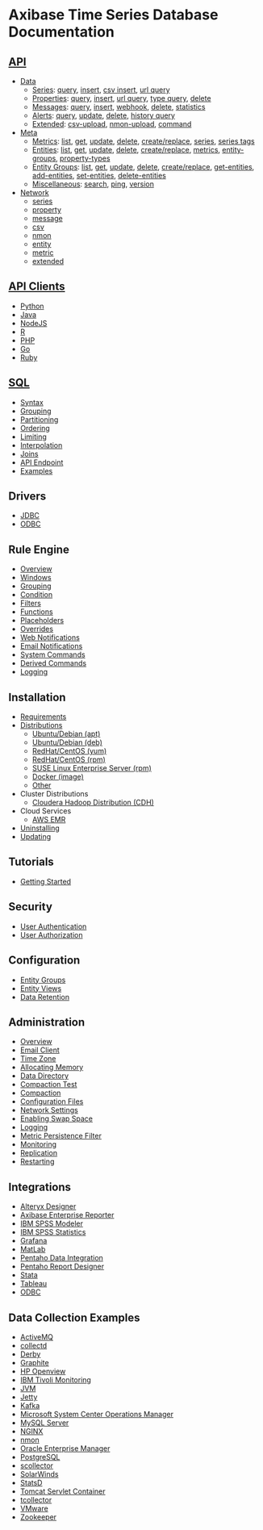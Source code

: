 # Axibase Time Series Database Documentation

## [API](api)

  * [Data](api/data#overview)
    * [Series](api/data/series/README.md): [query](api/data/series/query.md), [insert](api/data/series/insert.md), [csv insert](api/data/series/csv-insert.md), [url query](api/data/series/url-query.md)
    * [Properties](api/data/properties/README.md): [query](api/data/properties/query.md), [insert](api/data/properties/insert.md), [url query](api/data/properties/url-query.md), [type query](api/data/properties/type-query.md), [delete](api/data/properties/delete.md)
    * [Messages](api/data/messages/README.md): [query](api/data/messages/query.md), [insert](api/data/messages/insert.md), [webhook](api/data/messages/webhook.md), [delete](api/data/messages/delete.md), [statistics](api/data/messages/stats-query.md)
    * [Alerts](api/data/alerts/README.md): [query](api/data/alerts/query.md), [update](api/data/alerts/update.md), [delete](api/data/alerts/delete.md), [history query](api/data/alerts/history-query.md)
    * [Extended](api/data/ext/README.md): [csv-upload](api/data/ext/csv-upload.md), [nmon-upload](api/data/ext/nmon-upload.md), [command](api/data/ext/command.md)
  * [Meta](api/meta#overview)
    * [Metrics](api/meta/metric/README.md): [list](api/meta/metric/list.md), [get](api/meta/metric/get.md), [update](api/meta/metric/update.md), [delete](api/meta/metric/delete.md), [create/replace](api/meta/metric/create-or-replace.md), [series](api/meta/metric/series.md), [series tags](api/meta/metric/series-tags.md)
    * [Entities](api/meta/entity/README.md): [list](api/meta/entity/list.md), [get](api/meta/entity/get.md), [update](api/meta/entity/update.md), [delete](api/meta/entity/delete.md), [create/replace](api/meta/entity/create-or-replace.md), [metrics](api/meta/entity/metrics.md), [entity-groups](api/meta/entity/entity-groups.md), [property-types](api/meta/entity/property-types.md)
    * [Entity Groups](api/meta/entity-group/README.md): [list](api/meta/entity-group/list.md), [get](api/meta/entity-group/get.md), [update](api/meta/entity-group/update.md), [delete](api/meta/entity-group/delete.md), [create/replace](api/meta/entity-group/create-or-replace.md), [get-entities](api/meta/entity-group/get-entities.md), [add-entities](api/meta/entity-group/add-entities.md), [set-entities](api/meta/entity-group/set-entities.md), [delete-entities](api/meta/entity-group/delete-entities.md)
    * [Miscellaneous](api/meta/misc/README.md): [search](api/meta/misc/search.md), [ping](api/meta/misc/ping.md), [version](api/meta/misc/version.md)
  * [Network](api/network#network-api)
    * [series](api/network/series.md)
    * [property](api/network/property.md)
    * [message](api/network/message.md)
    * [csv](api/network/csv.md)
    * [nmon](api/network/nmon.md)
    * [entity](api/network/entity.md)  
    * [metric](api/network/metric.md)
    * [extended](api/network/extended-commands.md)

## [API Clients](api#api-clients)

  * [Python](https://github.com/axibase/atsd-api-python)
  * [Java](https://github.com/axibase/atsd-api-java) 
  * [NodeJS](https://github.com/axibase/atsd-api-nodejs)  
  * [R](https://github.com/axibase/atsd-api-r)
  * [PHP](https://github.com/axibase/atsd-api-php)
  * [Go](https://github.com/axibase/atsd-api-go)  
  * [Ruby](https://github.com/axibase/atsd-api-ruby)

## [SQL](sql#overview)

  * [Syntax](sql#syntax)
  * [Grouping](sql#grouping)
  * [Partitioning](sql#partitioning)
  * [Ordering](sql#ordering)
  * [Limiting](sql#limiting)
  * [Interpolation](sql#interpolation)
  * [Joins](sql#joins)
  * [API Endpoint](sql/api.md#sql-query-api-endpoint)
  * [Examples](sql#examples)

## Drivers

  * [JDBC](https://github.com/axibase/atsd-jdbc)
  * [ODBC](integration/odbc/README.md)
  

## Rule Engine

  * [Overview](rule-engine/README.md)
  * [Windows](rule-engine/window.md)
  * [Grouping](rule-engine/grouping.md)
  * [Condition](rule-engine/condition.md)
  * [Filters](rule-engine/filters.md)
  * [Functions](rule-engine/functions.md)
  * [Placeholders](rule-engine/placeholders.md)
  * [Overrides](rule-engine/overrides.md)
  * [Web Notifications](rule-engine/web-notifications.md)
  * [Email Notifications](rule-engine/email.md)
  * [System Commands](rule-engine/commands.md)
  * [Derived Commands](rule-engine/derived.md)
  * [Logging](rule-engine/logging.md)

## Installation

  * [Requirements](administration/requirements.md)
  * [Distributions](installation/#installation-guides)
    * [Ubuntu/Debian (apt)](installation/ubuntu-debian-apt.md)
    * [Ubuntu/Debian  (deb)](installation/ubuntu-debian-deb.md)
    * [RedHat/CentOS (yum)](installation/redhat-centos-yum.md)
    * [RedHat/CentOS (rpm)](installation/redhat-centos-rpm.md)
    * [SUSE Linux Enterprise Server (rpm)](installation/sles-rpm.md)
    * [Docker (image)](installation/docker.md)
    * [Other](installation/other-distributions.md)
  * Cluster Distributions
    * [Cloudera Hadoop Distribution (CDH)](installation/cloudera.md)  	
  * Cloud Services
    * [AWS EMR](installation/aws-emr-s3.md)    
  * [Uninstalling](administration/uninstalling.md)
  * [Updating](administration/update.md)   
  
## Tutorials

  * [Getting Started](tutorials/getting-started.md)

## Security

  * [User Authentication](administration/user-authentication.md)
  * [User Authorization](administration/user-authorization.md)

## Configuration

  * [Entity Groups](configuration/entity_groups.md)
  * [Entity Views](configuration/entity_views.md)
  * [Data Retention](configuration/data_retention.md)

## Administration

  * [Overview](administration#administration)
  * [Email Client](administration/setting-up-email-client.md)
  * [Time Zone](administration/timezone.md)
  * [Allocating Memory](administration/allocating-memory.md)
  * [Data Directory](administration/changing-data-directory.md)
  * [Compaction Test](administration/compaction-test.md)
  * [Compaction](administration/compaction.md)
  * [Configuration Files](administration/editing-configuration-files.md)
  * [Network Settings](administration/networking-settings.md)  
  * [Enabling Swap Space](administration/enabling-swap-space.md)
  * [Logging](administration/logging.md)
  * [Metric Persistence Filter](administration/metric-persistence-filter.md)
  * [Monitoring](administration/monitoring.md)
  * [Replication](administration/replication.md)
  * [Restarting](administration/restarting.md)

## Integrations

  * [Alteryx Designer](integration/alteryx/README.md)
  * [Axibase Enterprise Reporter](integration/aer#atsd-adapter)
  * [IBM SPSS Modeler](integration/spss/modeler/README.md)
  * [IBM SPSS Statistics](integration/spss/statistics/README.md)
  * [Grafana](https://github.com/axibase/grafana-data-source)
  * [MatLab](integration/matlab/README.md)
  * [Pentaho Data Integration](integration/pentaho/data-integration/README.md)
  * [Pentaho Report Designer](integration/pentaho/report-designer/README.md)  
  * [Stata](integration/stata/README.md)
  * [Tableau](integration/tableau/README.md)
  * [ODBC](integration/odbc/README.md)
  
## Data Collection Examples

  * [ActiveMQ](integration/activemq#monitoring-activemq-with-atsd)
  * [collectd](integration/collectd/README.md)
  * [Derby](https://github.com/axibase/axibase-collector/blob/master/jobs/examples/derby#overview)
  * [Graphite](integration/graphite/README.md)  
  * [HP Openview](https://github.com/axibase/axibase-collector/blob/master/jobs/examples/hp-openview#overview)
  * [IBM Tivoli Monitoring](integration/itm#ibm-tivoli-monitoring)
  * [JVM](https://github.com/axibase/axibase-collector/blob/master/jobs/examples/jvm#overview)
  * [Jetty](https://github.com/axibase/axibase-collector/blob/master/jobs/examples/jetty#overview)
  * [Kafka](integration/kafka/README.md)
  * [Microsoft System Center Operations Manager](https://github.com/axibase/axibase-collector/blob/master/jobs/examples/scom#overview)
  * [MySQL Server](https://github.com/axibase/axibase-collector/blob/master/jobs/examples/mysql#overview)
  * [NGINX](https://github.com/axibase/axibase-collector/blob/master/jobs/examples/nginx#overview)
  * [nmon](integration/nmon/README.md)
  * [Oracle Enterprise Manager](https://github.com/axibase/axibase-collector/blob/master/jobs/examples/oracle-enterprise-manager#overview)
  * [PostgreSQL](https://github.com/axibase/axibase-collector/blob/master/jobs/examples/postgres#overview)
  * [scollector](integration/scollector/README.md)
  * [SolarWinds](https://github.com/axibase/axibase-collector/blob/master/jobs/examples/solarwinds#overview)
  * [StatsD](integration/statsd/README.md)
  * [Tomcat Servlet Container](https://github.com/axibase/axibase-collector/blob/master/jobs/examples/tomcat#overview)
  * [tcollector](integration/tcollector/README.md)
  * [VMware](https://github.com/axibase/axibase-collector/blob/master/jobs/examples/vmware#overview)
  * [Zookeeper](integration/zookeeper/README.md)
